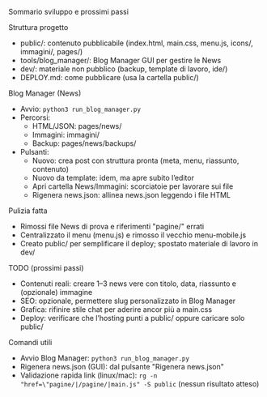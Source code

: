 Sommario sviluppo e prossimi passi

Struttura progetto
- public/: contenuto pubblicabile (index.html, main.css, menu.js, icons/, immagini/, pages/)
- tools/blog_manager/: Blog Manager GUI per gestire le News
- dev/: materiale non pubblico (backup, template di lavoro, ide/)
- DEPLOY.md: come pubblicare (usa la cartella public/)

<!-- Sezione Assistente rimossa dal progetto -->

Blog Manager (News)
- Avvio: `python3 run_blog_manager.py`
- Percorsi:
  - HTML/JSON: pages/news/
  - Immagini: immagini/
  - Backup: pages/news/backups/
- Pulsanti:
  - Nuovo: crea post con struttura pronta (meta, menu, riassunto, contenuto)
  - Nuovo da template: idem, ma apre subito l’editor
  - Apri cartella News/Immagini: scorciatoie per lavorare sui file
  - Rigenera news.json: allinea news.json leggendo i file HTML

Pulizia fatta
- Rimossi file News di prova e riferimenti "pagine/" errati
- Centralizzato il menu (menu.js) e rimosso il vecchio menu-mobile.js
- Creato public/ per semplificare il deploy; spostato materiale di lavoro in dev/

TODO (prossimi passi)
- Contenuti reali: creare 1–3 news vere con titolo, data, riassunto e (opzionale) immagine
- SEO: opzionale, permettere slug personalizzato in Blog Manager
- Grafica: rifinire stile chat per aderire ancor più a main.css
- Deploy: verificare che l’hosting punti a public/ oppure caricare solo public/

Comandi utili
- Avvio Blog Manager: `python3 run_blog_manager.py`
- Rigenera news.json (GUI): dal pulsante "Rigenera news.json"
- Validazione rapida link (linux/mac): `rg -n "href=\"pagine/|/pagine/|main.js" -S public` (nessun risultato atteso)
